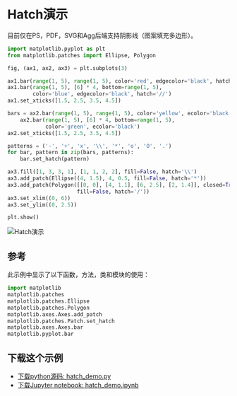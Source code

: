 # Hatch演示

目前仅在PS，PDF，SVG和Agg后端支持阴影线（图案填充多边形）。

```python
import matplotlib.pyplot as plt
from matplotlib.patches import Ellipse, Polygon

fig, (ax1, ax2, ax3) = plt.subplots(3)

ax1.bar(range(1, 5), range(1, 5), color='red', edgecolor='black', hatch="/")
ax1.bar(range(1, 5), [6] * 4, bottom=range(1, 5),
        color='blue', edgecolor='black', hatch='//')
ax1.set_xticks([1.5, 2.5, 3.5, 4.5])

bars = ax2.bar(range(1, 5), range(1, 5), color='yellow', ecolor='black') + \
    ax2.bar(range(1, 5), [6] * 4, bottom=range(1, 5),
            color='green', ecolor='black')
ax2.set_xticks([1.5, 2.5, 3.5, 4.5])

patterns = ('-', '+', 'x', '\\', '*', 'o', 'O', '.')
for bar, pattern in zip(bars, patterns):
    bar.set_hatch(pattern)

ax3.fill([1, 3, 3, 1], [1, 1, 2, 2], fill=False, hatch='\\')
ax3.add_patch(Ellipse((4, 1.5), 4, 0.5, fill=False, hatch='*'))
ax3.add_patch(Polygon([[0, 0], [4, 1.1], [6, 2.5], [2, 1.4]], closed=True,
                      fill=False, hatch='/'))
ax3.set_xlim((0, 6))
ax3.set_ylim((0, 2.5))

plt.show()
```

![Hatch演示](https://matplotlib.org/_images/sphx_glr_hatch_demo_001.png)

## 参考

此示例中显示了以下函数，方法，类和模块的使用：

```python
import matplotlib
matplotlib.patches
matplotlib.patches.Ellipse
matplotlib.patches.Polygon
matplotlib.axes.Axes.add_patch
matplotlib.patches.Patch.set_hatch
matplotlib.axes.Axes.bar
matplotlib.pyplot.bar
```

## 下载这个示例
            
- [下载python源码: hatch_demo.py](https://matplotlib.org/_downloads/hatch_demo.py)
- [下载Jupyter notebook: hatch_demo.ipynb](https://matplotlib.org/_downloads/hatch_demo.ipynb)